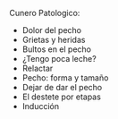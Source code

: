 
Cunero Patologico:
* Dolor del pecho
* Grietas y heridas
* Bultos en el pecho
* ¿Tengo poca leche?
* Relactar
* Pecho: forma y tamaño
* Dejar de dar el pecho
* El destete por etapas
* Inducción
